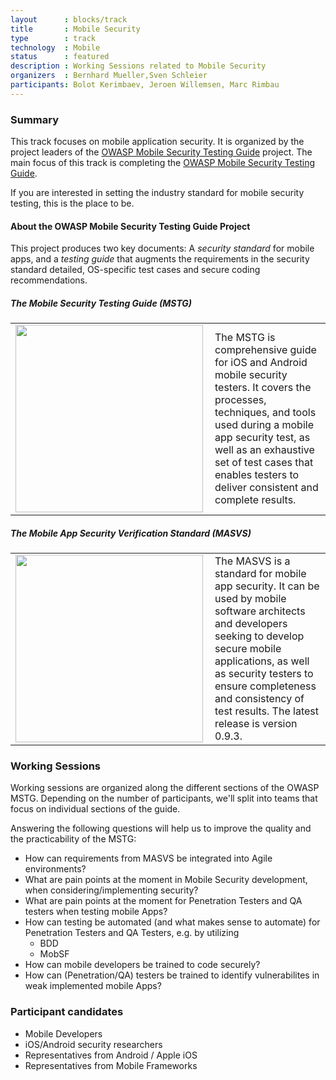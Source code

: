 ```yaml
---
layout      : blocks/track
title       : Mobile Security
type        : track
technology  : Mobile
status      : featured
description : Working Sessions related to Mobile Security
organizers  : Bernhard Mueller,Sven Schleier
participants: Bolot Kerimbaev, Jeroen Willemsen, Marc Rimbau
---
```



### Summary

This track focuses on mobile application security. It is organized by the project leaders of the [OWASP Mobile Security Testing Guide](https://www.owasp.org/index.php/OWASP_Mobile_Security_Testing_Guide) project. The main focus of this track is completing the [OWASP Mobile Security Testing Guide](https://github.com/OWASP/owasp-mstg).

If you are interested in setting the industry standard for mobile security testing, this is the place to be. 

#### About the OWASP Mobile Security Testing Guide Project

This project produces two key documents: A *security standard* for mobile apps, and a *testing guide* that augments the requirements in the security standard detailed, OS-specific test cases and secure coding recommendations. 

##### The Mobile Security Testing Guide (MSTG)

<table><tr><td>
<img width="300px"  src="https://www.owasp.org/images/e/e5/Mstg-mini-2.jpg" align="left"/>
</td><td>
The MSTG is comprehensive guide for iOS and Android mobile security testers. It covers the processes, techniques, and tools used during a mobile app security test, as well as an exhaustive set of test cases that enables testers to deliver consistent and complete results.
</td></tr>
</table>

##### The Mobile App Security Verification Standard (MASVS)

<table><tr><td>
<img width="300px" src="https://www.owasp.org/images/7/7b/Masvs-sample-mini.jpg" align="left"/>
</td><td>
The MASVS is a standard for mobile app security. It can be used by mobile software architects and developers seeking to develop secure mobile applications, as well as security testers to ensure completeness and consistency of test results. The latest release is version 0.9.3.
</td></tr>
</table>

### Working Sessions

Working sessions are organized along the different sections of the OWASP MSTG. Depending on the number of participants, we'll split into teams that focus on individual sections of the guide.



Answering the following questions will help us to improve the quality and the practicability of the MSTG:

* How can requirements from MASVS be integrated into Agile environments?
* What are pain points at the moment in Mobile Security development, when considering/implementing security?
* What are pain points at the moment for Penetration Testers and QA testers when testing mobile Apps?
* How can testing be automated (and what makes sense to automate) for Penetration Testers and QA Testers, e.g. by utilizing
  * BDD
  * MobSF
* How can mobile developers be trained to code securely?
* How can (Penetration/QA) testers be trained to identify vulnerabilites in weak implemented mobile Apps?


### Participant candidates
* Mobile Developers
* iOS/Android security researchers
* Representatives from Android / Apple iOS
* Representatives from Mobile Frameworks
